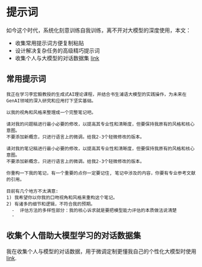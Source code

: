 # 提示词

如今这个时代，系统化刻意训练自我训练，离不开对大模型的深度使用，本文：

- 收集常用提示词方便复制粘贴
- 设计解决复杂任务的高级精巧提示词
- 收集个人与大模型的对话数据集 [link](dataset/gong_qa)

## 常用提示词

```prompt
我正在学习李宏毅教授的生成式AI理论课程，并结合书生浦语大模型的实践操作，为未来在GenAI领域的深入研究和应用打下坚实基础。
```

```prompt
以我的视角和风格来整理成一个完整笔记吧。
```

```prompt
请对我的问题稿进行最小必要的修改，以提高其专业性和清晰度，但要保持我原有的风格和核心意图。
不要添加新概念，只进行语言上的微调。给我2-3个轻微修改的版本。
```



```prompt
请对我的笔记稿进行最小必要的修改，以提高其专业性和清晰度，但要保持我原有的风格和核心意图。
不要添加新概念，只进行语言上的微调。给我2-3个轻微修改的版本。
```

```prompt
你重构一下我的笔记，有一个重要的点你一定要记住, 笔记中涉及的内容，你要有专业参考文献的引用。

目前有几个地方不太满意:
1) 我希望你以你我的口吻视角和风格来重构这个笔记。
2) 有诸多的细节和逻辑，不符合我的预期。
  -  评估方法的多样性部分：我的核心诉求就是要把模型能力评估的本质做法说清楚
  - 
```

## 收集个人借助大模型学习的对话数据集

我在收集个人与模型的对话数据，用于微调定制更懂我自己的个性化大模型时使用 [link](dataset/gong_qa).

```